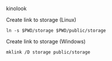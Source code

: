 kinolook

Create link to storage (Linux)
```shell
ln -s $PWD/storage $PWD/public/storage
```

Create link to storage (Windows)
```shell
mklink /D storage public/storage
```